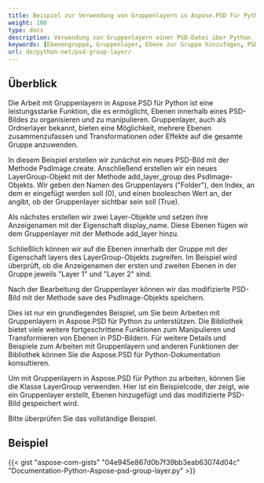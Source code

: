 ```yaml
---
title: Beispiel zur Verwendung von Gruppenlayern in Aspose.PSD für Python
weight: 100
type: docs
description: Verwendung von Gruppenlayern einer PSD-Datei über Python
keywords: [Ebenengruppe, Gruppenlayer, Ebene zur Gruppe hinzufügen, PSD-API, Python, Codebeispiel]
url: de/python-net/psd-group-layer/
---
```


## **Überblick**

Die Arbeit mit Gruppenlayern in Aspose.PSD für Python ist eine leistungsstarke Funktion, die es ermöglicht, Ebenen innerhalb eines PSD-Bildes zu organisieren und zu manipulieren. Gruppenlayer, auch als Ordnerlayer bekannt, bieten eine Möglichkeit, mehrere Ebenen zusammenzufassen und Transformationen oder Effekte auf die gesamte Gruppe anzuwenden.

In diesem Beispiel erstellen wir zunächst ein neues PSD-Bild mit der Methode PsdImage.create. Anschließend erstellen wir ein neues LayerGroup-Objekt mit der Methode add_layer_group des PsdImage-Objekts. Wir geben den Namen des Gruppenlayers ("Folder"), den Index, an dem er eingefügt werden soll (0), und einen booleschen Wert an, der angibt, ob der Gruppenlayer sichtbar sein soll (True).

Als nächstes erstellen wir zwei Layer-Objekte und setzen ihre Anzeigenamen mit der Eigenschaft display_name. Diese Ebenen fügen wir dem Gruppenlayer mit der Methode add_layer hinzu.

Schließlich können wir auf die Ebenen innerhalb der Gruppe mit der Eigenschaft layers des LayerGroup-Objekts zugreifen. Im Beispiel wird überprüft, ob die Anzeigenamen der ersten und zweiten Ebenen in der Gruppe jeweils "Layer 1" und "Layer 2" sind.

Nach der Bearbeitung der Gruppenlayer können wir das modifizierte PSD-Bild mit der Methode save des PsdImage-Objekts speichern.

Dies ist nur ein grundlegendes Beispiel, um Sie beim Arbeiten mit Gruppenlayern in Aspose.PSD für Python zu unterstützen. Die Bibliothek bietet viele weitere fortgeschrittene Funktionen zum Manipulieren und Transformieren von Ebenen in PSD-Bildern. Für weitere Details und Beispiele zum Arbeiten mit Gruppenlayern und anderen Funktionen der Bibliothek können Sie die Aspose.PSD für Python-Dokumentation konsultieren.

Um mit Gruppenlayern in Aspose.PSD für Python zu arbeiten, können Sie die Klasse LayerGroup verwenden. Hier ist ein Beispielcode, der zeigt, wie ein Gruppenlayer erstellt, Ebenen hinzugefügt und das modifizierte PSD-Bild gespeichert wird.

Bitte überprüfen Sie das vollständige Beispiel.

## **Beispiel**
{{< gist "aspose-com-gists" "04e945e867d0b7f39bb3eab63074d04c" "Documentation-Python-Aspose-psd-group-layer.py" >}}
